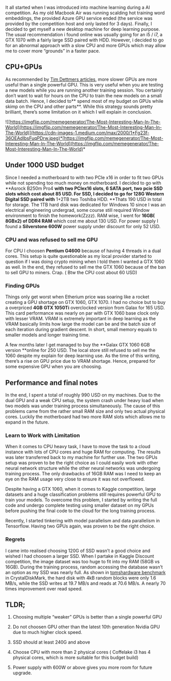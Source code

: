 

It all started when I was introduced into machine learning during a AI competition. As my old Macbook Air was running scalding hot training word embeddings, the provided Azure GPU service ended (the service was provided by the competition host and only lasted for 3 days). Finally, I decided to get myself a new desktop machine for deep learning purpose. The usual recommendation i found online was usually going for an i5 / i7, a GTX 1070 with a fairly large SSD paired with HDD. However, i decided to go for an abnormal approach with a slow CPU and more GPUs which may allow me to cover more “grounds” in a faster pace.

## **CPU+GPUs**

As recommended by [Tim Dettmers articles](http://timdettmers.com/2017/04/09/which-gpu-for-deep-learning/), more slower GPUs are more useful than a single powerful GPU. This is very useful when you are testing a new models while you are running another training session. You certainly don’t want to wait for hours on the CPU to train the new models on a small data batch. Hence, I decided to** spend most of my budget on GPUs while skimp on the CPU and other parts**. While this strategy sounds pretty brilliant, there’s some limitation on it which I will explain in conclusion.

![[https://imgflip.com/memegenerator/The-Most-Interesting-Man-In-The-World](https://imgflip.com/memegenerator/The-Most-Interesting-Man-In-The-World)](https://cdn-images-1.medium.com/max/2000/1*Fg23f-36OEAdIbsFuqPDrw.jpeg)*[https://imgflip.com/memegenerator/The-Most-Interesting-Man-In-The-World](https://imgflip.com/memegenerator/The-Most-Interesting-Man-In-The-World)*

## Under 1000 USD budget

Since I needed a motherboard to with two PCIe x16 in order to fit two GPUs while not spending too much money on motherboard. I decided to go with **Asrock B250m Pro4 **with two PCIex16 slots, 6 SATA port, two pcie SSD slots which cost about 85 USD. For SSD, I decided to go for **128G Western Digital SSD** paired with** 1+2TB two Toshiba HDD. **Thats 190 USD in total for storage. The 1TB hard disk was dedicated for Windows 10 since I was an electrical engineering undergrad, some course still required Window environment to finish the homework(Zzzz). RAM wise, I went for **16GB( 8GBx2) of DDR4 RAM** which cost me about 130 USD. For power supply I found a **Silverstone 600W** power supply under discount for only 52 USD.

### CPU and was refused to sell me GPU

For CPU I choosen **Pentium G4600** because of having 4 threads in a dual cores. This setup is quite questionable as my local provider started to question if I was doing crypto mining when I told them I wanted a GTX 1060 as well. In the end, they refused to sell me the GTX 1060 because of the ban to sell GPU to miners. Crap. ( Btw the CPU cost about 60 USD)

### **Finding GPUs**

Things only get worst when Etherium price was soaring like a rocket creating a GPU shortage on GTX 1060, GTX 1070. I had no choice but to buy a overpriced **4GB** **GTX 1050Ti** overclocked version from Galax for 165 USD. This card performance was nearly on par with GTX 1060 base clock only with lesser VRAM. VRAM is extremely important in deep learning as the VRAM basically limits how large the model can be and the batch size of each iteration during gradient descent. In short, small memory equals to smaller models and longer training time.

A few months later I get managed to buy the **Galax GTX 1060 6GB version **online for 250 USD. The local store still refused to sell me the 1060 despite my explain for deep learning use. As the time of this writing, there’s a rise on GPU price due to VRAM shortage. Hence, prepared for some expensive GPU when you are choosing.

## Performance and final notes

In the end, I spent a total of roughly 990 USD on my machines. Due to the dual GPU and a weak CPU setup, the system crash under heavy load when two models was under training process simultaneously. The cause of this problems came from the rather small RAM size and only two actual physical cores. Luckily the motherboard had two more RAM slots which allows me to expand in the future.

### Learn to Work with Limitation

When it comes to CPU heavy task, I have to move the task to a cloud instance with lots of CPU cores and huge RAM for computing. The results was later transferred back to my machine for further use. The two GPUs setup was proven to be the right choice as I could easily work with other neural network structure while the other neural networks was undergoing training process. The only drawbacks of 16GB RAM was I need to keep an eye on the RAM usage very close to ensure it was not overflowed.

Despite having a GTX 1060, when it comes to Kaggle competition, large datasets and a huge classification problems still requires powerful GPU to train your models. To overcome this problem, I started by writing the full code and undergo complete testing using smaller dataset on my GPUs before pushing the final code to the cloud for the long training process.

Recently, I started tinkering with model parallelism and data parallelism in Tensorflow. Having two GPUs again, was proven to be the right choice.

### Regrets

I came into realised choosing 120G of SSD wasn’t a good choice and wished I had choosen a larger SSD. When I partake in Kaggle Discount competition, the image dataset was too huge to fit into my RAM (58GB vs 16GB). During the training process, random accessing the database wasn’t an option as my SSD was nearly full. As shown in [tomshardware benchmark](http://www.tomshardware.com/reviews/ssd-upgrade-hdd-performance,3023-6.html) in CrystalDiskMark, the hard disk with 4kB random blocks were only 1.6 MB/s, while the SSD writes at 19.7 MB/s and reads at 70.6 MB/s. A nearly 70 times improvement over read speed.

## TLDR;

1. Choosing multiple “weaker” GPUs is better than a single powerful GPU

1. Do not choosen GPU other than the latest 10th generation Nvidia GPU due to much higher clock speed.

1. SSD should at least 240G and above

1. Choose CPU with more than 2 physical cores ( Coffelake i3 has 4 physical cores, which is more suitable for this budget build)

1. Power supply with 600W or above gives you more room for future upgrade.

